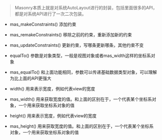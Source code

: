 > Masonry本质上就是对系统AutoLayout进行的封装，包括里面很多的API，都是对系统API进行了一次二次包装。

* mas_makeConstraints()    添加约束
* mas_remakeConstraints()  移除之前的约束，重新添加新的约束
* mas_updateConstraints()  更新约束，写哪条更新哪条，其他约束不变

* equalTo()  参数是对象类型，一般是视图对象或者mas_width这样的坐标系对象
* mas_equalTo()   和上面功能相同，参数可以传递基础数据类型对象，可以理解为比上面的API更强大

* width() 用来表示宽度，例如代表view的宽度
* mas_width()     用来获取宽度的值。和上面的区别在于，一个代表某个坐标系对象，一个用来获取坐标系对象的值

* height() 用来表示宽度，例如代表view的宽度
* mas_height()     用来获取宽度的值。和上面的区别在于，一个代表某个坐标系对象，一个用来获取坐标系对象的值